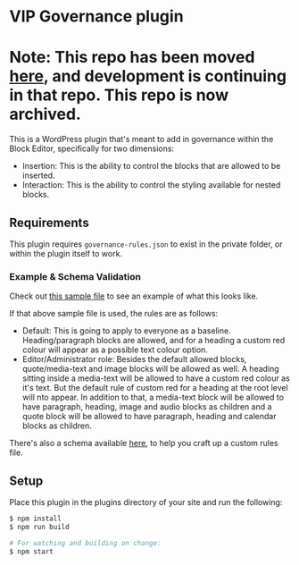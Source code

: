 # VIP Governance plugin

# Note: This repo has been moved [here](https://github.com/wpcomvip/vip-governance-plugin), and development is continuing in that repo. This repo is now archived.

This is a WordPress plugin that's meant to add in governance within the Block Editor, specifically for two dimensions:

- Insertion: This is the ability to control the blocks that are allowed to be inserted.
- Interaction: This is the ability to control the styling available for nested blocks.

## Requirements

This plugin requires `governance-rules.json` to exist in the private folder, or within the plugin itself to work.

### Example & Schema Validation

Check out [this sample file](https://github.com/Automattic/vip-governance-plugin/blob/trunk/governance-rules.json) to see an example of what this looks like.

If that above sample file is used, the rules are as follows:

- Default: This is going to apply to everyone as a baseline. Heading/paragraph blocks are allowed, and for a heading a custom red colour will appear as a possible text colour option.
- Editor/Administrator role: Besides the default allowed blocks, quote/media-text and image blocks will be allowed as well. A heading sitting inside a media-text will be allowed to have a custom red colour as it's text. But the default rule of custom red for a heading at the root level will nto appear. In addition to that, a media-text block will be allowed to have paragraph, heading, image and audio blocks as children and a quote block will be allowed to have paragraph, heading and calendar blocks as children.

There's also a schema available [here](https://github.com/Automattic/vip-governance-plugin/blob/trunk/governance-schema.json), to help you craft up a custom rules file.

## Setup

Place this plugin in the plugins directory of your site and run the following:

```bash
$ npm install
$ npm run build

# For watching and building on change:
$ npm start
```
